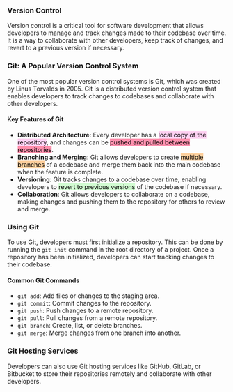 ### Version Control

Version control is a critical tool for software development that allows developers to manage and track changes made to their codebase over time. It is a way to collaborate with other developers, keep track of changes, and revert to a previous version if necessary.

### Git: A Popular Version Control System

One of the most popular version control systems is Git, which was created by Linus Torvalds in 2005. Git is a distributed version control system that enables developers to track changes to codebases and collaborate with other developers.

#### Key Features of Git

- **Distributed Architecture**: Every developer has a <mark style="background: #FFB8EBA6;">local copy of the repository</mark>, and changes can be <mark style="background: #FF5582A6;">pushed and pulled between repositories</mark>.
- **Branching and Merging**: Git allows developers to create <mark style="background: #FFB86CA6;">multiple branches</mark> of a codebase and merge them back into the main codebase when the feature is complete.
- **Versioning**: Git tracks changes to a codebase over time, enabling developers to <mark style="background: #BBFABBA6;">revert to previous versions</mark> of the codebase if necessary.
- **Collaboration**: Git allows developers to collaborate on a codebase, making changes and pushing them to the repository for others to review and merge.

### Using Git

To use Git, developers must first initialize a repository. This can be done by running the `git init` command in the root directory of a project. Once a repository has been initialized, developers can start tracking changes to their codebase.

#### Common Git Commands

- `git add`: Add files or changes to the staging area.
- `git commit`: Commit changes to the repository.
- `git push`: Push changes to a remote repository.
- `git pull`: Pull changes from a remote repository.
- `git branch`: Create, list, or delete branches.
- `git merge`: Merge changes from one branch into another.

### Git Hosting Services

Developers can also use Git hosting services like GitHub, GitLab, or Bitbucket to store their repositories remotely and collaborate with other developers.